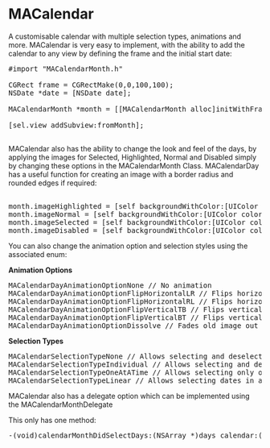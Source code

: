 MACalendar
==========

A customisable calendar with multiple selection types, animations and more. MACalendar is very easy to implement, with the ability to add the calendar to any view by defining the frame and the initial start date:

<pre>
#import "MACalendarMonth.h"

CGRect frame = CGRectMake(0,0,100,100);
NSDate *date = [NSDate date];

MACalendarMonth *month = [[MACalendarMonth alloc]initWithFrame:frame date:date];
    
[sel.view addSubview:fromMonth];

</pre>

MACalendar also has the ability to change the look and feel of the days, by applying the images for Selected, Highlighted, Normal and Disabled simply by changing these options in the MACalendarMonth Class. MACalendarDay has a useful function for creating an image with a border radius and rounded edges if required:

<pre>

month.imageHighlighted = [self backgroundWithColor:[UIColor colorWithRed:234.0/255.0 green:160.0/255.0 blue:28.0/255.0 alpha:1.000]withTrim:NULL frame:self.bounds rounded:false];
month.imageNormal = [self backgroundWithColor:[UIColor colorWithRed:241.0/255.0 green:239.0/255.0 blue:237.0/255.0 alpha:1.0]withTrim:NULL frame:self.bounds rounded:false];
month.imageSelected = [self backgroundWithColor:[UIColor colorWithRed:67.0/255.0 green:138.0/255.0 blue:62.0/255.0 alpha:1.000]withTrim:NULL frame:self.bounds rounded:false];
month.imageDisabled = [self backgroundWithColor:[UIColor colorWithRed:241.0/255.0 green:239.0/255.0 blue:237.0/255.0 alpha:0.5]withTrim:NULL frame:self.bounds rounded:false];
</pre>

You can also change the animation option and selection styles using the associated enum:

<b>Animation Options</b>

<pre>
MACalendarDayAnimationOptionNone // No animation
MACalendarDayAnimationOptionFlipHorizontalLR // Flips horizontally from left to right
MACalendarDayAnimationOptionFlipHorizontalRL // Flips horizontally from right to left
MACalendarDayAnimationOptionFlipVerticalTB // Flips vertically from top to bottom
MACalendarDayAnimationOptionFlipVerticalBT // Flips vertically from bottom to top
MACalendarDayAnimationOptionDissolve // Fades old image out and new image in
</pre>

<b>Selection Types</b>

<pre>
MACalendarSelectionTypeNone // Allows selecting and deselecting multiple dates one at a time
MACalendarSelectionTypeIndividual // Allows selecting and deselecting multiple dates by dragging around with one finger on the calendar
MACalendarSelectionTypeOneAtATime // Allows selecting only one date at a tme
MACalendarSelectionTypeLinear // Allows selecting dates in a linear fashion fro the originating date by draggin with one finger on the calendar
</pre>

MACalendar also has a delegate option which can be implemented using the MACalendarMonthDelegate

This only has one method:
<pre>
-(void)calendarMonthDidSelectDays:(NSArray *)days calendar:(MACalendarMonth *)month;
</pre>
